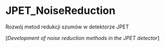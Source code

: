# JPET_NoiseReduction
Rozwój metod redukcji szumów w detektorze JPET

[_Development of noise reduction methods in the JPET detector_]
